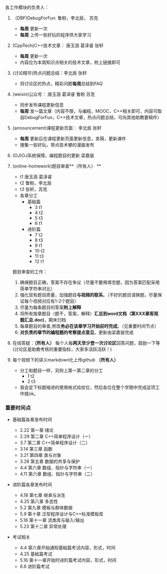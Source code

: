 各工作模块的负责人：

1. （DBF)DebugForFun: 鲁盼，李北辰， 苏克
    - **每周** 更新一次
    - **每周** 上传一些好玩的程序供大家学习

2. (CppTech)C++技术文章： 唐玉涵 葛泽睿 张轩
    - **每周** 更新一次
    - 内容应为本周知识点相关的技术文章，附上链接即可

3. (讨论精华)热点问题总结：李北辰 张轩
    - 将讨论区的热点，精彩问题**每周**总结到FAQ

4. (weixin)公众号： 唐玉涵 葛泽睿 鲁盼 苏克
    - 同步发布课程更新信息
    - **每周** 发一篇文章（内容不限，与编程，MOOC，C++相关即可，内容可取自DebugForFun，C++技术文章，热点问题总结，可向其他助教要稿件）

5. (announcement)课程更新页面： 李北辰 张轩
    - **每周** 更新后在课程更新页面更新信息，卖萌，更新课件
    - 搜集一些好玩，带点技术梗的漫画发布

6. (OJ)OJ系统保障，编程题目的更新 梁嘉骏

7. (online-homework)题目审查**（所有人） **
    - t1 唐玉涵 葛泽睿
    - t2 鲁盼，李北辰
    - t3 张轩，苏克
    - 各章分工
        - 基础篇
            - 3 t1
            - 4 t2
            - 5 t3
            - 6 t1
        - 进阶篇
            - 7 t2
            - 8 t3
            - 9 t1
            - 10 t2
            - 11 t3
            - 12 t1

    题目审查的工作：
    1. 确保题目正确，答案不存在争议（尽量不要用填空题，因为答案匹配采用简单字符串对比）
    2. 强化现有题目质量，加强题目**与视频的联系**。（不好的题目请换题，尽量保证每个视频对应有1-2个题目）
    3. 尽量为每条题目的答案**附上解释**
    4. 将所有按章题目（题干，答案，解释）**汇总到word文档（第XXX章客观题汇总.doc)**，期末归档
    5. 每章题目的审查,修改**务必在该章学习开始前时完成**。（见重要时间节点）
    6. **对负责的章节的编程题的考察提点意见**，更新由梁嘉骏完成

8. 在线答疑：**（所有人）**
    每个人每**两天至少登一次讨论区**回答问题，鼓励一下等(讨论区是助教考核的重要指标，大家多活跃活跃！)

9. 每个视频下的讲义markdown化上传github **（所有人）**
    - 分工和题目一样，另附上第一第二章的分工
        - 1 t2
        - 2 t3
    - 我会定下标题缩进的使用格式给给位，然后各位在整个学期中完成这项工作就ok。

### 重要时间点
- 基础篇各章发布时间
    - 2.22 第一章 绪论
    - 2.29 第二章 C++简单程序设计（一）
    - 3.7  第二章 C++简单程序设计（二）
    - 3.14 第三章 函数
    - 3.21 第四章 类与对象
    - 3.28 第五章 数据的共享与保护
    - 4.4  第六章 数组、指针与字符串（一）
    - 4.11 第六章 数组、指针与字符串（二）

- 进阶篇各章发布时间
    - 4.18 第七章 继承与派生
    - 4.25 第八章 多态性
    - 5.2  第九章 模板与群体数据
    - 5.9  第十章 泛型程序设计与C++标准模板库
    - 5.16 第十一章 流类库与输入/输出
    - 5.23 第十二章 异常处理

- 考试相关
    - 4.4 第六章开始通知基础篇考试内容，形式，时间
    - 4.25 基础篇考试
    - 5.16 第十一章开始时进阶篇考试内容，形式，时间
    - 6.6 进阶篇考试
